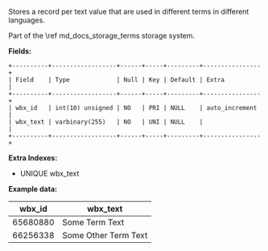Stores a record per text value that are used in different terms in different languages.

Part of the \ref md_docs_storage_terms storage system.

**Fields:**

```
+----------+------------------+------+-----+---------+----------------+
| Field    | Type             | Null | Key | Default | Extra          |
+----------+------------------+------+-----+---------+----------------+
| wbx_id   | int(10) unsigned | NO   | PRI | NULL    | auto_increment |
| wbx_text | varbinary(255)   | NO   | UNI | NULL    |                |
+----------+------------------+------+-----+---------+----------------+
```

**Extra Indexes:**
 - UNIQUE wbx_text

**Example data:**

| wbx_id   | wbx_text             |
| -------- | -------------------- |
| 65680880 | Some Term Text       |
| 66256338 | Some Other Term Text |
